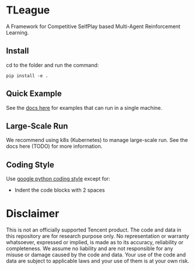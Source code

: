 # TLeague
A Framework for Competitive SelfPlay based Multi-Agent Reinforcement Learning.

## Install
cd to the folder and run the command:
```
pip install -e .
```

## Quick Example
See the [docs here](docs/EXAMPLE_SM.md) for examples that can run in a single machine.

## Large-Scale Run
We recommend using k8s (Kubernetes) to manage large-scale run.
See the docs here (TODO) for more information.

## Coding Style
Use [google python coding style](https://google.github.io/styleguide/pyguide.html) except for:
* Indent the code blocks with 2 spaces

# Disclaimer
This is not an officially supported Tencent product.
The code and data in this repository are for research purpose only.
No representation or warranty whatsoever, expressed or implied, is made as to its accuracy, reliability or completeness.
We assume no liability and are not responsible for any misuse or damage caused by the code and data.
Your use of the code and data are subject to applicable laws and your use of them is at your own risk.
